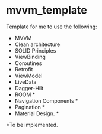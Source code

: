 # mvvm_template
Template for me to use the following:
- MVVM
- Clean architecture
- SOLID Principles
- ViewBinding
- Coroutines
- Retrofit
- ViewModel
- LiveData
- Dagger-Hilt
- ROOM *
- Navigation Components *
- Pagination *
- Material Design. *

*To be implemented.
